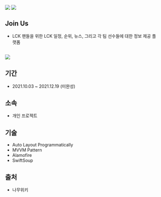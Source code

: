 <img src=https://img.shields.io/badge/platform-iOS-blue>  <img src = https://img.shields.io/badge/Swift-5.5-orange.svg>

## Join Us
- LCK 팬들을 위한 LCK 일정, 순위, 뉴스, 그리고 각 팀 선수들에 대한 정보 제공 플랫폼
<br>
<img src=https://user-images.githubusercontent.com/68800789/146727581-becfc15c-8035-47a6-904a-57086e294408.gif>

## 기간
- 2021.10.03 ~ 2021.12.19 (미완성)

## 소속
- 개인 프로젝트

## 기술
- Auto Layout Programmatically
- MVVM Pattern
- Alamofire
- SwiftSoup

## 출처
- 나무위키




